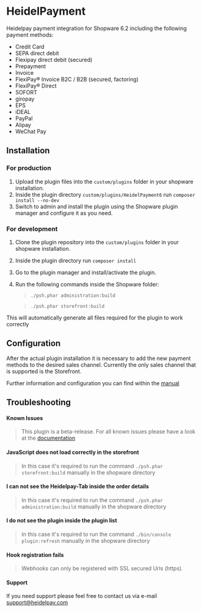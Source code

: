 # HeidelPayment

Heidelpay payment integration for Shopware 6.2 including the following payment methods:
* Credit Card
* SEPA direct debit
* Flexipay direct debit (secured)
* Prepayment
* Invoice
* FlexiPay® Invoice B2C / B2B (secured, factoring)
* FlexiPay® Direct
* SOFORT
* giropay
* EPS
* iDEAL
* PayPal
* Alipay
* WeChat Pay


## Installation
### For production
1. Upload the plugin files into the `custom/plugins` folder in your shopware installation.
2. Inside the plugin directory `custom/plugins/HeidelPayment6` run `composer install --no-dev`
3. Switch to admin and install the plugin using the Shopware plugin manager and configure it as you need.

### For development
1. Clone the plugin repository into the `custom/plugins` folder in your shopware installation.
2. Inside the plugin directory run `composer install`
3. Go to the plugin manager and install/activate the plugin.
4. Run the following commands inside the Shopware folder:
    > `./psh.phar administration:build`

    > `./psh.phar storefront:build`

This will automatically generate all files required for the plugin to work correctly

## Configuration
After the actual plugin installation it is necessary to add the new payment methods to the desired sales channel. 
Currently the only sales channel that is supported is the Storefront.

Further information and configuration you can find within the <a href="https://dev.heidelpay.de/handbuch-shopware-ab-6-2-version-0-0-1/" target="_blank">manual</a>

## Troubleshooting

#### Known Issues
> This plugin is a beta-release. For all known issues please have a look at the <a href="https://dev.heidelpay.de/handbuch-shopware-ab-6-2-version-0-0-1/#Known_issues" target="_blank">documentation</a>

#### JavaScript does not load correctly in the storefront

> In this case it's required to run the command `./psh.phar storefront:build` manually in the shopware directory

#### I can not see the Heidelpay-Tab inside the order details

>In this case it's required to run the command `./psh.phar administration:build` manually in the shopware directory

#### I do not see the plugin inside the plugin list
>In this case it's required to run the command `./bin/console plugin:refresh` manually in the shopware directory

#### Hook registration fails
>Webhooks can only be registered with SSL secured Urls (https).

#### Support
If you need support please feel free to contact us via e-mail <a href="mailto:support@heidelpay.com">support@heidelpay.com</a>
